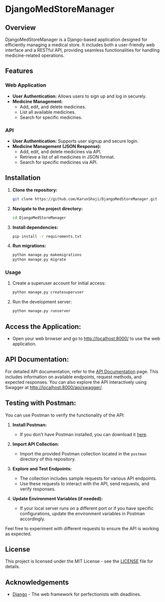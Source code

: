 # DjangoMedStoreManager

## Overview

DjangoMedStoreManager is a Django-based application designed for efficiently managing a medical store. It includes both a user-friendly web interface and a RESTful API, providing seamless functionalities for handling medicine-related operations.

## Features

### Web Application

- **User Authentication:** Allows users to sign up and log in securely.
- **Medicine Management:**
  - Add, edit, and delete medicines.
  - List all available medicines.
  - Search for specific medicines.

### API

- **User Authentication:** Supports user signup and secure login.
- **Medicine Management (JSON Response):**
  - Add, edit, and delete medicines via API.
  - Retrieve a list of all medicines in JSON format.
  - Search for specific medicines via API.

## Installation

1. **Clone the repository:**
   ```bash
   git clone https://github.com/KarunShaji/DjangoMedStoreManager.git
    ```
2. **Navigate to the project directory:**
   ```bash
   cd DjangoMedStoreManager
   ```
   
3. **Install dependencies:**
   ```bash
   pip install -r requirements.txt
   ```
4. **Run migrations:**
   ```bash
   python manage.py makemigrations
   python manage.py migrate
   ```

### Usage

1. Create a superuser account for initial access:

    ```bash
    python manage.py createsuperuser
    ```

2. Run the development server:

    ```bash
    python manage.py runserver
    ```

## Access the Application:

- Open your web browser and go to [http://localhost:8000/](http://localhost:8000/) to use the web application.

## API Documentation:

For detailed API documentation, refer to the [API Documentation](http://localhost:8000/api/docs/) page. This includes information on available endpoints, request methods, and expected responses. You can also explore the API interactively using Swagger at [http://localhost:8000/api/swagger/](http://localhost:8000/api/swagger/).

## Testing with Postman:

You can use Postman to verify the functionality of the API:

1. **Install Postman:**
   - If you don't have Postman installed, you can download it [here](https://www.postman.com/downloads/).

2. **Import API Collection:**
   - Import the provided Postman collection located in the `postman` directory of this repository.

3. **Explore and Test Endpoints:**
   - The collection includes sample requests for various API endpoints.
   - Use these requests to interact with the API, send requests, and verify responses.

4. **Update Environment Variables (if needed):**
   - If your local server runs on a different port or if you have specific configurations, update the environment variables in Postman accordingly.

Feel free to experiment with different requests to ensure the API is working as expected.

## License

This project is licensed under the MIT License - see the [LICENSE](LICENSE) file for details.
## Acknowledgements

- [Django](https://www.djangoproject.com/) - The web framework for perfectionists with deadlines.
